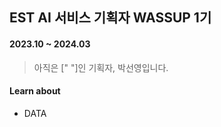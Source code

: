 ## EST AI 서비스 기획자 WASSUP 1기  
#### 2023.10 ~ 2024.03  

> 아직은 ["       "]인 기획자, 박선영입니다.



#### Learn about
  * DATA 
